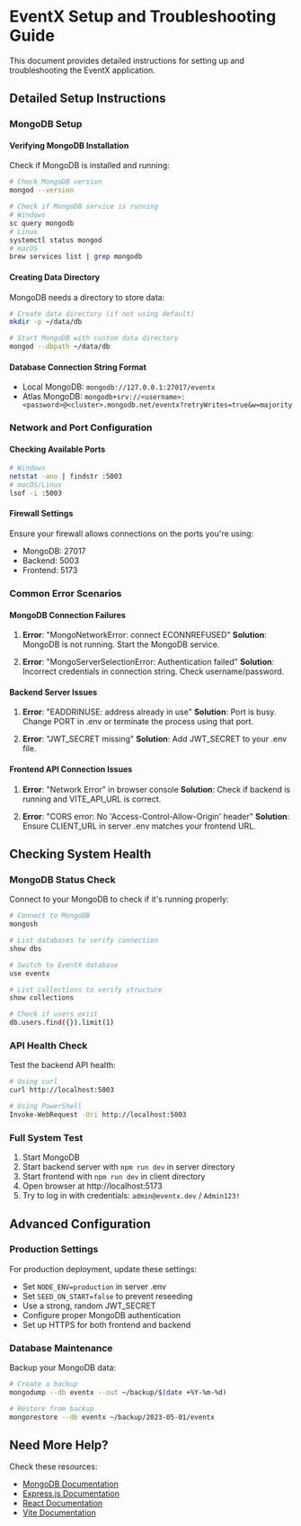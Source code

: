# EventX Setup and Troubleshooting Guide

This document provides detailed instructions for setting up and troubleshooting the EventX application.

## Detailed Setup Instructions

### MongoDB Setup

#### Verifying MongoDB Installation

Check if MongoDB is installed and running:

```bash
# Check MongoDB version
mongod --version

# Check if MongoDB service is running
# Windows
sc query mongodb
# Linux
systemctl status mongod
# macOS
brew services list | grep mongodb
```

#### Creating Data Directory

MongoDB needs a directory to store data:

```bash
# Create data directory (if not using default)
mkdir -p ~/data/db

# Start MongoDB with custom data directory
mongod --dbpath ~/data/db
```

#### Database Connection String Format

- Local MongoDB: `mongodb://127.0.0.1:27017/eventx`
- Atlas MongoDB: `mongodb+srv://<username>:<password>@<cluster>.mongodb.net/eventx?retryWrites=true&w=majority`

### Network and Port Configuration

#### Checking Available Ports

```bash
# Windows
netstat -ano | findstr :5003
# macOS/Linux
lsof -i :5003
```

#### Firewall Settings

Ensure your firewall allows connections on the ports you're using:
- MongoDB: 27017
- Backend: 5003
- Frontend: 5173

### Common Error Scenarios

#### MongoDB Connection Failures

1. **Error**: "MongoNetworkError: connect ECONNREFUSED"
   **Solution**: MongoDB is not running. Start the MongoDB service.

2. **Error**: "MongoServerSelectionError: Authentication failed"
   **Solution**: Incorrect credentials in connection string. Check username/password.

#### Backend Server Issues

1. **Error**: "EADDRINUSE: address already in use"
   **Solution**: Port is busy. Change PORT in .env or terminate the process using that port.

2. **Error**: "JWT_SECRET missing"
   **Solution**: Add JWT_SECRET to your .env file.

#### Frontend API Connection Issues

1. **Error**: "Network Error" in browser console
   **Solution**: Check if backend is running and VITE_API_URL is correct.

2. **Error**: "CORS error: No 'Access-Control-Allow-Origin' header"
   **Solution**: Ensure CLIENT_URL in server .env matches your frontend URL.

## Checking System Health

### MongoDB Status Check

Connect to your MongoDB to check if it's running properly:

```bash
# Connect to MongoDB
mongosh

# List databases to verify connection
show dbs

# Switch to EventX database
use eventx

# List collections to verify structure
show collections

# Check if users exist
db.users.find({}).limit(1)
```

### API Health Check

Test the backend API health:

```bash
# Using curl
curl http://localhost:5003

# Using PowerShell
Invoke-WebRequest -Uri http://localhost:5003
```

### Full System Test

1. Start MongoDB
2. Start backend server with `npm run dev` in server directory
3. Start frontend with `npm run dev` in client directory
4. Open browser at http://localhost:5173
5. Try to log in with credentials: `admin@eventx.dev` / `Admin123!`

## Advanced Configuration

### Production Settings

For production deployment, update these settings:

- Set `NODE_ENV=production` in server .env
- Set `SEED_ON_START=false` to prevent reseeding
- Use a strong, random JWT_SECRET
- Configure proper MongoDB authentication
- Set up HTTPS for both frontend and backend

### Database Maintenance

Backup your MongoDB data:

```bash
# Create a backup
mongodump --db eventx --out ~/backup/$(date +%Y-%m-%d)

# Restore from backup
mongorestore --db eventx ~/backup/2023-05-01/eventx
```

## Need More Help?

Check these resources:
- [MongoDB Documentation](https://docs.mongodb.com/)
- [Express.js Documentation](https://expressjs.com/)
- [React Documentation](https://reactjs.org/docs/getting-started.html)
- [Vite Documentation](https://vitejs.dev/guide/)
